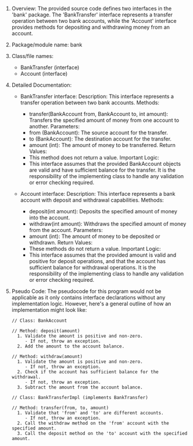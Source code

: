 1. Overview:
     The provided source code defines two interfaces in the 'bank' package. The 'BankTransfer' interface represents a transfer operation between two bank accounts, while the 'Account' interface provides methods for depositing and withdrawing money from an account.

  2. Package/module name:
     bank

  3. Class/file names:
     - BankTransfer (interface)
     - Account (interface)

  4. Detailed Documentation:

     - BankTransfer interface:
       Description: This interface represents a transfer operation between two bank accounts.
       Methods:
         - transfer(BankAccount from, BankAccount to, int amount): Transfers the specified amount of money from one account to another.
       Parameters:
         - from (BankAccount): The source account for the transfer.
         - to (BankAccount): The destination account for the transfer.
         - amount (int): The amount of money to be transferred.
       Return Values:
         - This method does not return a value.
       Important Logic:
         - This interface assumes that the provided BankAccount objects are valid and have sufficient balance for the transfer. It is the responsibility of the implementing class to handle any validation or error checking required.

     - Account interface:
       Description: This interface represents a bank account with deposit and withdrawal capabilities.
       Methods:
         - deposit(int amount): Deposits the specified amount of money into the account.
         - withdraw(int amount): Withdraws the specified amount of money from the account.
       Parameters:
         - amount (int): The amount of money to be deposited or withdrawn.
       Return Values:
         - These methods do not return a value.
       Important Logic:
         - This interface assumes that the provided amount is valid and positive for deposit operations, and that the account has sufficient balance for withdrawal operations. It is the responsibility of the implementing class to handle any validation or error checking required.

  5. Pseudo Code:
     The pseudocode for this program would not be applicable as it only contains interface declarations without any implementation logic. However, here's a general outline of how an implementation might look like:

     ```
     // Class: BankAccount

     // Method: deposit(amount)
       1. Validate the amount is positive and non-zero.
          - If not, throw an exception.
       2. Add the amount to the account balance.

     // Method: withdraw(amount)
       1. Validate the amount is positive and non-zero.
          - If not, throw an exception.
       2. Check if the account has sufficient balance for the withdrawal.
          - If not, throw an exception.
       3. Subtract the amount from the account balance.

     // Class: BankTransferImpl (implements BankTransfer)

     // Method: transfer(from, to, amount)
       1. Validate that 'from' and 'to' are different accounts.
          - If not, throw an exception.
       2. Call the withdraw method on the 'from' account with the specified amount.
       3. Call the deposit method on the 'to' account with the specified amount.
     ```
